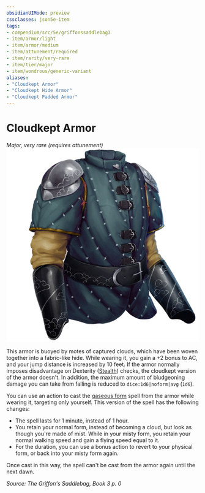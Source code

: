 ```yaml
---
obsidianUIMode: preview
cssclasses: json5e-item
tags:
- compendium/src/5e/griffonssaddlebag3
- item/armor/light
- item/armor/medium
- item/attunement/required
- item/rarity/very-rare
- item/tier/major
- item/wondrous/generic-variant
aliases: 
- "Cloudkept Armor"
- "Cloudkept Hide Armor"
- "Cloudkept Padded Armor"
---
```

# Cloudkept Armor
*Major, very rare (requires attunement)*  
![](https://raw.githubusercontent.com/TheGiddyLimit/homebrew-img/main/img/GriffonsSaddlebag3/Cloudkept-Armor.webp#right)  


This armor is buoyed by motes of captured clouds, which have been woven together into a fabric-like hide. While wearing it, you gain a +2 bonus to AC, and your jump distance is increased by 10 feet. If the armor normally imposes disadvantage on Dexterity ([Stealth](/compendium/rules/skills.md#Stealth)) checks, the cloudkept version of the armor doesn't. In addition, the maximum amount of bludgeoning damage you can take from falling is reduced to `dice:1d6|noform|avg` (`1d6`).

You can use an action to cast the [gaseous form](compendium/spells/gaseous-form.md) spell from the armor while wearing it, targeting only yourself. This version of the spell has the following changes:

- The spell lasts for 1 minute, instead of 1 hour.  
- You retain your normal form, instead of becoming a cloud, but look as though you're made of mist. While in your misty form, you retain your normal walking speed and gain a flying speed equal to it.  
- For the duration, you can use a bonus action to revert to your physical form, or back into your misty form again.  

Once cast in this way, the spell can't be cast from the armor again until the next dawn.

*Source: The Griffon's Saddlebag, Book 3 p. 0*